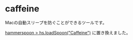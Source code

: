 # caffeine
Macの自動スリープを防ぐことができるツールです。

[hammerspoon > hs.loadSpoon("Caffeine")](../hammerspoon/.hammerspoon/init.lua) に置き換えました。

